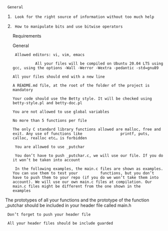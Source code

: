      
     General

1.      Look for the right source of information without too much help

2.      How to manipulate bits and use bitwise operators

     Requirements

     General

        Allowed editors: vi, vim, emacs
 
                 All your files will be compiled on Ubuntu 20.04 LTS using gcc, using the options -Wall -Werror -Wextra -pedantic -std=gnu89

       All your files should end with a new line

       A README.md file, at the root of the folder of the project is mandatory

       Your code should use the Betty style. It will be checked using betty-style.pl and betty-doc.pl

       You are not allowed to use global variables

       No more than 5 functions per file

       The only C standard library functions allowed are malloc, free and exit. Any use of functions like                 printf, puts, calloc, realloc etc… is forbidden

        You are allowed to use _putchar

        You don’t have to push _putchar.c, we will use our file. If you do it won’t be taken into account

        In the following examples, the main.c files are shown as examples. You can use them to test your          functions, but you don’t have to push them to your repo (if you do we won’t take them into account). We will use our own main.c files at compilation. Our main.c files might be different from the one shown in the           examples

The prototypes of all your functions and the prototype of the function _putchar should be included in your          header file called main.h

     Don’t forget to push your header file

     All your header files should be include guarded
